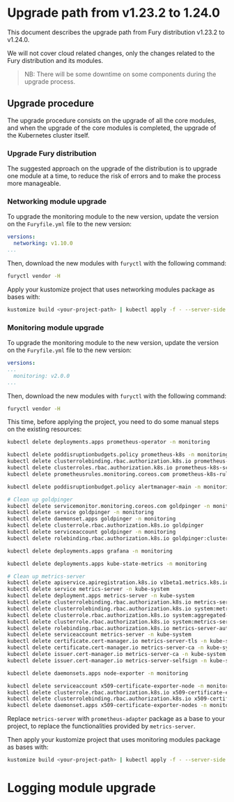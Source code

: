 # Upgrade path from v1.23.2 to 1.24.0

This document describes the upgrade path from Fury distribution v1.23.2 to v1.24.0.

We will not cover cloud related changes, only the changes related to the Fury distribution and its modules.

> NB: There will be some downtime on some components during the upgrade process.

## Upgrade procedure

The upgrade procedure consists on the upgrade of all the core modules, and when the upgrade of the core modules is completed, the upgrade of the Kubernetes cluster itself.

### Upgrade Fury distribution

The suggested approach on the upgrade of the distribution is to upgrade one module at a time, to reduce the risk of errors and to make the process more manageable.

### Networking module upgrade

To upgrade the monitoring module to the new version, update the version on the `Furyfile.yml` file to the new version:

```yaml
versions:
  networking: v1.10.0
...
```

Then, download the new modules with `furyctl` with the following command:

```bash
furyctl vendor -H
```

Apply your kustomize project that uses networking modules package as bases with:

```bash
kustomize build <your-project-path> | kubectl apply -f - --server-side --force-conflicts
```

### Monitoring module upgrade

To upgrade the monitoring module to the new version, update the version on the `Furyfile.yml` file to the new version:

```yaml
versions:
...
  monitoring: v2.0.0
...
```

Then, download the new modules with `furyctl` with the following command:

```bash
furyctl vendor -H
```

This time, before applying the project, you need to do some manual steps on the existing resources:

```bash
kubectl delete deployments.apps prometheus-operator -n monitoring

kubectl delete poddisruptionbudgets.policy prometheus-k8s -n monitoring
kubectl delete clusterrolebinding.rbac.authorization.k8s.io prometheus-k8s-scrape
kubectl delete clusterroles.rbac.authorization.k8s.io prometheus-k8s-scrape
kubectl delete prometheusrules.monitoring.coreos.com prometheus-k8s-rules -n monitoring

kubectl delete poddisruptionbudget.policy alertmanager-main -n monitoring

# Clean up goldpinger
kubectl delete servicemonitor.monitoring.coreos.com goldpinger -n monitoring
kubectl delete service goldpinger -n monitoring
kubectl delete daemonset.apps goldpinger -n monitoring
kubectl delete clusterrole.rbac.authorization.k8s.io goldpinger
kubectl delete serviceaccount goldpinger -n monitoring
kubectl delete rolebinding.rbac.authorization.k8s.io goldpinger:cluster:view -n monitoring

kubectl delete deployments.apps grafana -n monitoring

kubectl delete deployments.apps kube-state-metrics -n monitoring

# Clean up metrics-server
kubectl delete apiservice.apiregistration.k8s.io v1beta1.metrics.k8s.io
kubectl delete service metrics-server -n kube-system
kubectl delete deployment.apps metrics-server -n kube-system
kubectl delete clusterrolebinding.rbac.authorization.k8s.io metrics-server:system:auth-delegator
kubectl delete clusterrolebinding.rbac.authorization.k8s.io system:metrics-server
kubectl delete clusterrole.rbac.authorization.k8s.io system:aggregated-metrics-reader
kubectl delete clusterrole.rbac.authorization.k8s.io system:metrics-server
kubectl delete rolebinding.rbac.authorization.k8s.io metrics-server-auth-reader -n kube-system
kubectl delete serviceaccount metrics-server -n kube-system
kubectl delete certificate.cert-manager.io metrics-server-tls -n kube-system
kubectl delete certificate.cert-manager.io metrics-server-ca -n kube-system
kubectl delete issuer.cert-manager.io metrics-server-ca -n kube-system
kubectl delete issuer.cert-manager.io metrics-server-selfsign -n kube-system

kubectl delete daemonsets.apps node-exporter -n monitoring

kubectl delete serviceaccount x509-certificate-exporter-node -n monitoring
kubectl delete clusterrole.rbac.authorization.k8s.io x509-certificate-exporter-node
kubectl delete clusterrolebinding.rbac.authorization.k8s.io x509-certificate-exporter-node
kubectl delete daemonset.apps x509-certificate-exporter-nodes -n monitoring
```

Replace `metrics-server` with `prometheus-adapter` package as a base to your project, to replace the functionalities provided by `metrics-server`.

Then apply your kustomize project that uses monitoring modules package as bases with:

```bash
kustomize build <your-project-path> | kubectl apply -f - --server-side --force-conflicts
```

# Logging module upgrade
